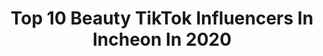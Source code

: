 ---
title: Top 10 Beauty TikTok Influencers In Incheon In 2020
description: >-
  Find top beauty TikTok influencers in Incheon in 2020. Most popular hashtags: #fashion #makeup #daiso #surprise.
platform: TikTok
profiles:
  - username: "zon_kis"
    fullname: >-
      죵키 Jongkey
    location: "South Korea"
    followers: 2149309
    engagement: 1188
    commentsToLikes: 0.022857
    id: ck83ysu5zvew50j78ydohgxlq
    verified: true
    hashtags: "#onhavandep, #mkaeup, #bts, #onchallenge"
  - username: "ara_spring"
    fullname: >-
      Ara_spring
    location: "South Korea"
    followers: 360280
    engagement: 688
    commentsToLikes: 0.004785
    id: ck8qeiyy2st6e0j78mkw2fb8u
    verified: false
    hashtags: "#amuse, #bluser, #hera"
  - username: "insight_official"
    fullname: >-
      인사이트
    location: "South Korea"
    followers: 1905526
    engagement: 1545
    commentsToLikes: 0.014247
    id: ck8f6n16s2q2k0j780ydzh5z6
    verified: true
    hashtags: "#naeun, #baekzyoung, #delight, #cantyouseeme"
  - username: "dewsisters"
    fullname: >-
      Dewsisters
    location: "South Korea"
    followers: 3101833
    engagement: 1512
    commentsToLikes: 0.017209
    id: ck9euyutsfrzh0j78lcrsmfd1
    verified: true
    hashtags: "#fashion, #makeup, #korea, #diet"
  - username: "chengdamunni"
    fullname: >-
      청담언니
    location: "South Korea"
    followers: 674974
    engagement: 819
    commentsToLikes: 0.027482
    id: ck92wvejbw2lg0j78uklcfz1g
    verified: true
    hashtags: "#seeweed, #mashmello, #kimchi"
  - username: "insight_idea"
    fullname: >-
      인사이트 아이디어
    location: "South Korea"
    followers: 172832
    engagement: 1112
    commentsToLikes: 0.009580
    id: ck9k6q1rs1s5a0j7802kjufos
    verified: false
    hashtags: "#book, #tissueroll, #clock, #clean"
  - username: "about_minjii"
    fullname: >-
      About_minjii
    location: "South Korea"
    followers: 384719
    engagement: 466
    commentsToLikes: 0.014768
    id: ck921wdv9jxwl0j782hjyzlrq
    verified: false
    hashtags: "#sportygirl, #facialmask, #chocolate, #agoodday"
  - username: "chr_forever"
    fullname: >-
      차홍룸 용산센트럴점 장영원
    location: "South Korea"
    followers: 21770
    engagement: 354
    commentsToLikes: 0.002522
    id: ck9215g1agx7d0j7851y7gboe
    verified: false
    hashtags: "#beutytip, #hairtip"
  - username: "insight_toy"
    fullname: >-
      인사이트 토이
    location: "South Korea"
    followers: 283168
    engagement: 1336
    commentsToLikes: 0.014454
    id: ck920yl3jg8ub0j78m2978wwi
    verified: false
    hashtags: "#character, #spongebob, #makeup, #kidult"
  - username: "jessica.syj"
    fullname: >-
      jessica.syj
    location: "South Korea"
    followers: 410016
    engagement: 1128
    commentsToLikes: 0.011583
    id: ck97ylvug02350j78ln67ygt4
    verified: true
    hashtags: "#fruit, #socialmedia, #weekendplans, #cake"
---